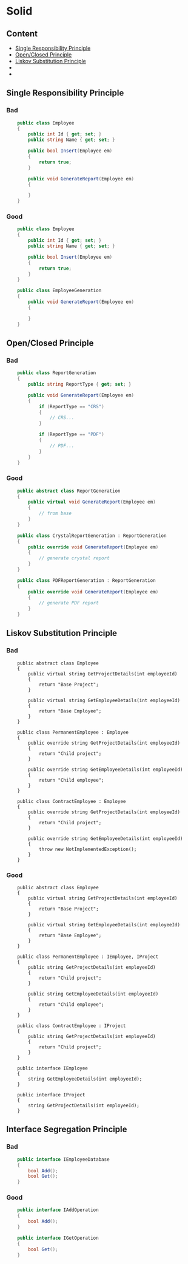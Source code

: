 # Solid

## Content
- [Single Responsibility Principle](https://github.com/georgemarklow/georgemarklow/blob/main/notes/solid.md#single-responsibility-principle)
- [Open/Closed Principle](https://github.com/georgemarklow/georgemarklow/blob/main/notes/solid.md#openclosed-principle)
- [Liskov Substitution Principle](https://github.com/georgemarklow/georgemarklow/blob/main/notes/solid.md#liskov-substitution-principle)
- []()
- []()

## Single Responsibility Principle

### Bad

```csharp
    public class Employee
    {
        public int Id { get; set; }
        public string Name { get; set; }

        public bool Insert(Employee em)
        {
            return true;
        }

        public void GenerateReport(Employee em)
        {

        }
    }
```

### Good

```csharp
    public class Employee
    {
        public int Id { get; set; }
        public string Name { get; set; }

        public bool Insert(Employee em)
        {
            return true;
        }
    }

    public class EmployeeGeneration
    {
        public void GenerateReport(Employee em)
        {

        }
    }
```

## Open/Closed Principle

### Bad
```csharp
    public class ReportGeneration
    {
        public string ReportType { get; set; }

        public void GenerateReport(Employee em)
        {
            if (ReportType == "CRS")
            {
                // CRS...
            }

            if (ReportType == "PDF")
            {
                // PDF...
            }
        }
    }
```

### Good
```csharp
    public abstract class ReportGeneration
    {
        public virtual void GenerateReport(Employee em)
        {
            // from base
        }
    }

    public class CrystalReportGeneration : ReportGeneration
    {
        public override void GenerateReport(Employee em)
        {
            // generate crystal report
        }
    }

    public class PDFReportGeneration : ReportGeneration
    {
        public override void GenerateReport(Employee em)
        {
            // generate PDF report
        }
    }
```

## Liskov Substitution Principle

### Bad
```cshasp
    public abstract class Employee
    {
        public virtual string GetProjectDetails(int employeeId)
        {
            return "Base Project";
        }

        public virtual string GetEmployeeDetails(int employeeId)
        {
            return "Base Employee";
        }
    }

    public class PermanentEmployee : Employee
    {
        public override string GetProjectDetails(int employeeId)
        {
            return "Child project";
        }

        public override string GetEmployeeDetails(int employeeId)
        {
            return "Child employee";
        }
    }

    public class ContractEmployee : Employee
    {
        public override string GetProjectDetails(int employeeId)
        {
            return "Child project";
        }

        public override string GetEmployeeDetails(int employeeId)
        {
            throw new NotImplementedException();
        }
    }
```

### Good

```chsarp
    public abstract class Employee
    {
        public virtual string GetProjectDetails(int employeeId)
        {
            return "Base Project";
        }

        public virtual string GetEmployeeDetails(int employeeId)
        {
            return "Base Employee";
        }
    }

    public class PermanentEmployee : IEmployee, IProject
    {
        public string GetProjectDetails(int employeeId)
        {
            return "Child project";
        }

        public string GetEmployeeDetails(int employeeId)
        {
            return "Child employee";
        }
    }

    public class ContractEmployee : IProject
    {
        public string GetProjectDetails(int employeeId)
        {
            return "Child project";
        }
    }

    public interface IEmployee
    {
        string GetEmployeeDetails(int employeeId);
    }

    public interface IProject
    {
        string GetProjectDetails(int employeeId);
    }
```

## Interface Segregation Principle

### Bad

```csharp
    public interface IEmployeeDatabase
    {
        bool Add();
        bool Get();
    }
```

### Good

``` csharp
    public interface IAddOperation
    {
        bool Add();
    }

    public interface IGetOperation
    {
        bool Get();
    }
```
